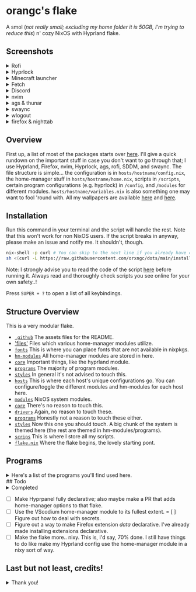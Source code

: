 # orangc's flake
A smol (*not really small; excluding my home folder it is 50GB, I'm trying to reduce this*) n' cozy NixOS with Hyprland flake.

## Screenshots
<details> 
<summary>Rofi</summary>

![Bindings](https://raw.githubusercontent.com/orxngc/dots/anacreon/.github/bindings.png)
![Application launcher](https://raw.githubusercontent.com/orxngc/dots/anacreon/.github/application-launcher.png)
![Wallpaper selector](https://raw.githubusercontent.com/orxngc/dots/anacreon/.github/wallpaper-selector.png)
</details>
<details>
<summary>Hyprlock</summary>

![Lockscreen 1](https://raw.githubusercontent.com/orxngc/dots/anacreon/.github/lockscreen-1.png)
![Lockscreen 2](https://raw.githubusercontent.com/orxngc/dots/anacreon/.github/lockscreen-2.png)
</details>
<details> 
<summary>Minecraft launcher</summary>

![Minecraft launcher](https://raw.githubusercontent.com/orxngc/dots/anacreon/.github/minecraft-launcher.png)
</details>
<details> 
<summary>Fetch</summary>

![Fetch](https://raw.githubusercontent.com/orxngc/dots/anacreon/.github/fetch.png)
</details>
<details> 
<summary>Discord</summary>

![Fetch](https://raw.githubusercontent.com/orxngc/dots/anacreon/.github/discord.png)
</details>
<details> 
<summary>nvim</summary>

![nvim](https://raw.githubusercontent.com/orxngc/dots/anacreon/.github/nvim.png)
</details>
<details> 
<summary>ags & thunar</summary>

![ags & thunar](https://raw.githubusercontent.com/orxngc/dots/anacreon/.github/ags-thunar.png)
</details>
<details> 
<summary>swaync</summary>

![swaync](https://raw.githubusercontent.com/orxngc/dots/anacreon/.github/swaync.png)
</details>
<details> 
<summary>wlogout</summary>

![wlogout](https://raw.githubusercontent.com/orxngc/dots/anacreon/.github/wlogout.png)
</details>
<details> 
<summary>firefox & nighttab</summary>

![firefox](https://raw.githubusercontent.com/orxngc/dots/anacreon/.github/firefox.png)
</details>

## Overview
First up, a list of most of the packages starts over [here](https://github.com/orxngc/dots/blob/main/hosts/anacreon/config.nix#L192). I'll give a quick rundown on the important stuff in case you don't want to go through that; I use Hyprland, Firefox, nvim, Hyprlock, ags, rofi, SDDM, and swaync. The file structure is simple... the configuration is in `hosts/hostname/config.nix`, the home-manager stuff in `hosts/hostname/home.nix`, scripts in `/scripts`, certain program configurations (e.g. hyprlock) in `/config`, and `/modules` for different modules. `hosts/hostname/variables.nix` is also something one may want to fool 'round with. All my wallpapers are available [here](https://github.com/orxngc/walls) and [here](https://github.com/orxngc/walls-catppuccin-mocha).

## Installation
Run this command in your terminal and the script will handle the rest. Note that this won't work for non NixOS users. If the script breaks in anyway, please make an issue and notify me. It shouldn't, though.

```sh
nix-shell -p curl # You can skip to the next line if you already have curl installed.
sh <(curl -L https://raw.githubusercontent.com/orxngc/dots/main/install.sh)
```
Note: I strongly advise you to read the code of the script [here](github.com/orxngc/dots/blob/main/install.sh) before running it. Always read and thoroughly check scripts you see online for your own safety..! 

Press `SUPER + ?` to open a list of all keybindings.

## Structure Overview
This is a very modular flake.

- [`.github`](.github) The assets files for the README.
- ['files'](files) Files which various home-manager modules utilize.
 - [`fonts`](files/fonts) This is where you can place fonts that are not available in nixpkgs.
- [`hm-modules`](hm-modules) All home-manager modules are stored in here.
 - [`core`](hm-modules/core) Important things, like the hyprland module.
 - [`programs`](hm-modules/programs) The majority of program modules.
 - [`styles`](hm-modules/styles) In general it's not advised to touch this.
- [`hosts`](hosts) This is where each host's unique configurations go. You can configure/toggle the different modules and hm-modules for each host here.
- [`modules`](modules) NixOS system modules.
 - [`core`](modules/core) There's no reason to touch this.
 - [`drivers`](modules/core) Again, no reason to touch these.
 - [`programs`](modules/programs) Honestly not a reason to touch these either.
 - [`styles`](modules/styles) Now this one you should touch. A big chunk of the system is themed here (the rest are themed in hm-modules/programs).
- [`scrips`](scripts) This is where I store all my scripts.
- [`flake.nix`](flake.nix) Where the flake begins, the lovely starting pont.

## Programs
<details>
<summary>Here's a list of the programs you'll find used here.</summary>

- `hyprland`
- `rofi`
- `neovim`
- `vscodium`
- `thunar`
- `kitty`
- `ags`
- `firefox`
- `hyprlock`
- `swaync`
</details>
## Todo
<details> 
<summary>Completed</summary>

- [x] ~~Write an installation script.~~
- [x] ~~Create a rofi wallpaper selector thing.~~
- [x] ~~Make swaync notifications pretty.~~
- [x] ~~Make those annoying folders in $HOME disappear, they aren't welcome.~~
- [x] ~~Add something that lists all the keybindings.~~
- [x] ~~Move back to SDDM or some other DM because I want something pretty.~~
- [x] ~~Update README screenshots.~~
- [x] ~~Make a screen recording script with wf-recorder.~~
- [x] ~~Cleanup/optimize the flake — try to make it take up less disk space.~~
- [x] ~~Make both browsers declarative.~~
- [x] ~~Fix the installation script.~~
- [x] ~~Fix MIME types.~~
- [x] ~~Restructure the flake and make it modular.~~
- [x] ~~Make Vencord fully declarative.~~
</details>

- [ ] Make Hyprpanel fully declarative; also maybe make a PR that adds home-manager options to that flake.
- [ ] Use the VScodium home-manager module to its fullest extent.
= [ ] Figure out how to deal with secrets.
- [ ] Figure out a way to make Firefox extension *data* declarative. I've already made installing extensions declarative.
- [ ] Make the flake more.. nixy.  This is, I'd say, 70% done. I still have things to do like make my Hyprland config use the home-manager module in a nixy sort of way.

## Last but not least, credits!
<details>
<summary>Thank you!</summary>

- https://github.com/NotAShelf/nyx/ — teaching me how many different parts of how nix works, and many tidbits of code
- https://gitlab.com/Zaney/zaneyos — teaching me how many different parts of how nix works, and several tidbits of code 
- https://github.com/Jas-SinghFSU/HyprPanel — The ags configuration that I use.
- https://github.com/MrVivekRajan/Hypr-Dots — The hyprlock config inspiration.
- https://github.com/elythh/nixvim — The neovim configuration I use.
</details>
